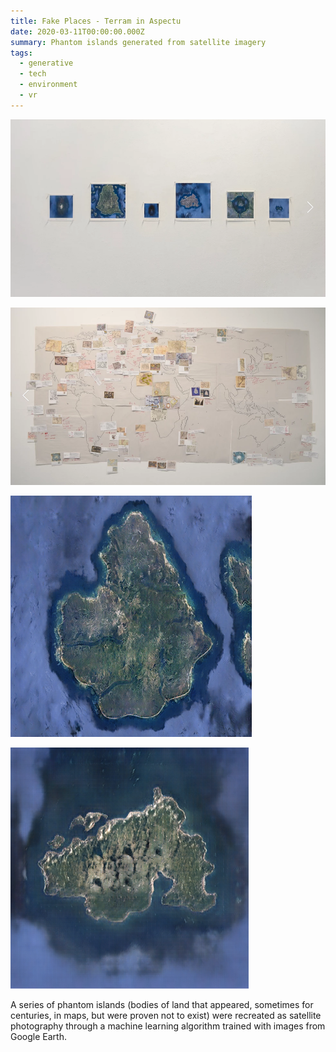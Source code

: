 ```yaml
---
title: Fake Places - Terram in Aspectu
date: 2020-03-11T00:00:00.000Z
summary: Phantom islands generated from satellite imagery
tags:
  - generative
  - tech
  - environment
  - vr
---
```

![](/static/img/SCR-200308_131055.png)

![](/static/img/SCR-200308_130816.png)

![](/static/img/SCR-200308_131042.png)

![](/static/img/SCR-200308_131018.png)



A series of phantom islands (bodies of land that appeared, sometimes for centuries, in maps, but were proven not to exist) were recreated as satellite photography through a machine learning algorithm trained with images from Google Earth.